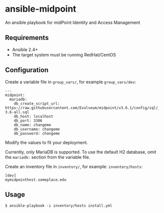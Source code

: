 # ansible-midpoint

An ansible playbook for midPoint Identity and Access Management

## Requirements

* Ansible 2.4+
* The target system must be running RedHat/CentOS

## Configuration

Create a variable file in `group_vars/`, for example `group_vars/dev`:

```
---
midpoint:
  mariadb:
    db_create_script_url: https://raw.githubusercontent.com/Evolveum/midpoint/v3.6.1/config/sql/_all/mysql-3.6-all.sql
    db_host: localhost
    db_port: 3306
    db_name: changeme
    db_username: changeme
    db_password: changeme
```

Modify the values to fit your deployment.

Currently, only MariaDB is supported. To use the default H2 database, omit the `mariadb:` section from the variable file.

Create an inventory file in `inventory/`, for example: `inventory/hosts`:

```
[dev]
mymidpointhost.someplace.edu
```

## Usage

```
$ ansible-playbook -i inventory/hosts install.yml
```

